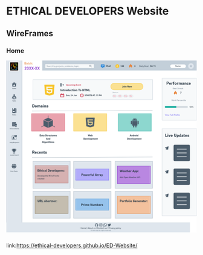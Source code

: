 # ETHICAL DEVELOPERS Website
## WireFrames

### Home
<img src= images/Wireframes/ethical.png>

###
link:https://ethical-developers.github.io/ED-Website/

